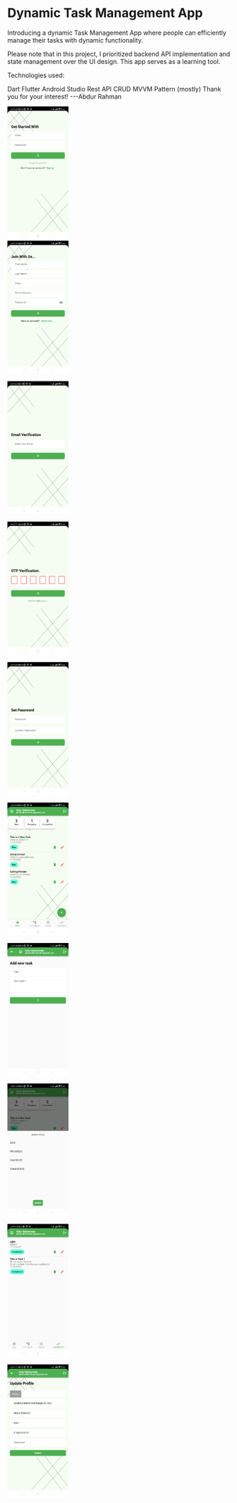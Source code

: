 # Dynamic Task Management App
Introducing a dynamic Task Management App where people can efficiently manage their tasks with dynamic functionality.

Please note that in this project, I prioritized backend API implementation and state management over the UI design. This app serves as a learning tool.

Technologies used:

Dart
Flutter
Android Studio
Rest API
CRUD
MVVM Pattern (mostly)
Thank you for your interest!
---Abdur Rahman

<img src="https://github.com/abdurrahmanador/dynamic_task_manager/blob/master/11.jpg" height=300 wdith=180>
<br>
<img src="https://github.com/abdurrahmanador/dynamic_task_manager/blob/master/12.jpg" height=300 wdith=180><br>

<img src="https://github.com/abdurrahmanador/dynamic_task_manager/blob/master/13.jpg" height=300 wdith=180><br>

<img src="https://github.com/abdurrahmanador/dynamic_task_manager/blob/master/14.jpg" height=300 wdith=180><br>

<img src="https://github.com/abdurrahmanador/dynamic_task_manager/blob/master/15.jpg" height=300 wdith=180><br>

<img src="https://github.com/abdurrahmanador/dynamic_task_manager/blob/master/16.jpg" height=300 wdith=180><br>

<img src="https://github.com/abdurrahmanador/dynamic_task_manager/blob/master/17.jpg" height=300 wdith=180><br>

<img src="https://github.com/abdurrahmanador/dynamic_task_manager/blob/master/18.jpg" height=300 wdith=180><br>

<img src="https://github.com/abdurrahmanador/dynamic_task_manager/blob/master/19.jpg" height=300 wdith=180><br>

<img src="https://github.com/abdurrahmanador/dynamic_task_manager/blob/master/20.jpg" height=300 wdith=180><br>

